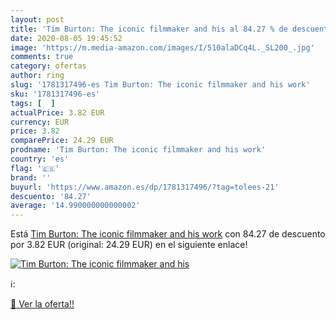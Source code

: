 ```yaml
---
layout: post
title: 'Tim Burton: The iconic filmmaker and his al 84.27 % de descuento'
date: 2020-08-05 19:45:52
image: 'https://m.media-amazon.com/images/I/510alaDCq4L._SL200_.jpg'
comments: true
category: ofertas
author: ring
slug: '1781317496-es Tim Burton: The iconic filmmaker and his work'
sku: '1781317496-es'
tags: [  ]
actualPrice: 3.82 EUR
currency: EUR
price: 3.82
comparePrice: 24.29 EUR
prodname: 'Tim Burton: The iconic filmmaker and his work'
country: 'es'
flag: '🇪🇸'
brand: ''
buyurl: 'https://www.amazon.es/dp/1781317496/?tag=tolees-21'
descuento: '84.27'
average: '14.990000000000002'
---
```


Está [Tim Burton: The iconic filmmaker and his work](https://www.amazon.es/dp/1781317496/?tag=tolees-21) con 84.27 de descuento por 3.82 EUR (original: 24.29 EUR) en el siguiente enlace!

[![Tim Burton: The iconic filmmaker and his](https://m.media-amazon.com/images/I/510alaDCq4L._SL200_.jpg)](https://www.amazon.es/dp/1781317496/?tag=tolees-21)

ℹ️:


[🛒 Ver la oferta!!](https://www.amazon.es/dp/1781317496/?tag=tolees-21)
